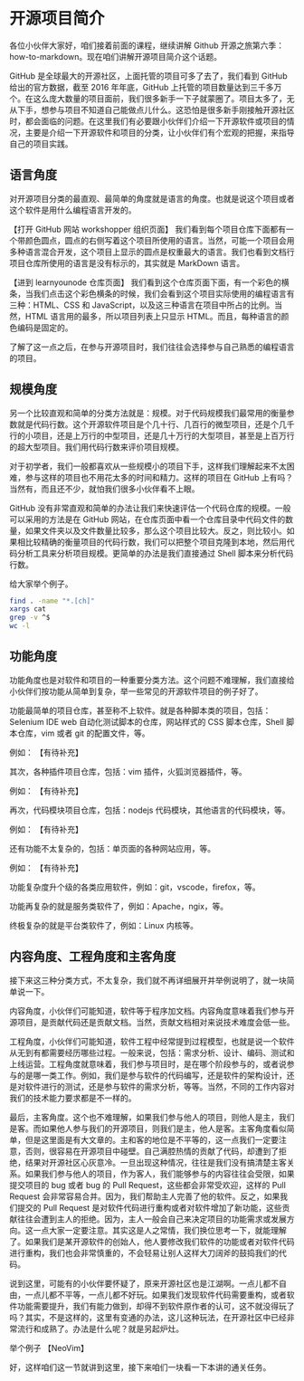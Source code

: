 # 开源项目简介

各位小伙伴大家好，咱们接着前面的课程，继续讲解 Github 开源之旅第六季：how-to-markdown。现在咱们讲解开源项目简介这个话题。

GitHub 是全球最大的开源社区，上面托管的项目可多了去了，我们看到 GitHub 给出的官方数据，截至 2016 年年底，GitHub 上托管的项目数量达到三千多万个。在这么庞大数量的项目面前，我们很多新手一下子就蒙圈了。项目太多了，无从下手，想参与项目不知道自己能做点儿什么。这恐怕是很多新手刚接触开源社区时，都会面临的问题。在这里我们有必要跟小伙伴们介绍一下开源软件或项目的情况，主要是介绍一下开源软件和项目的分类，让小伙伴们有个宏观的把握，来指导自己的项目实践。

## 语言角度

对开源项目分类的最直观、最简单的角度就是语言的角度。也就是说这个项目或者这个软件是用什么编程语言开发的。

【打开 GitHub 网站 workshopper 组织页面】
我们看到每个项目仓库下面都有一个带颜色圆点，圆点的右侧写着这个项目所使用的语言。当然，可能一个项目会用多种语言混合开发，这个项目上显示的圆点是权重最大的语言。我们也看到文档行项目仓库所使用的语言是没有标示的，其实就是 MarkDown 语言。

【进到 learnyounode 仓库页面】
我们看到这个仓库页面下面，有一个彩色的横条，当我们点击这个彩色横条的时候，我们会看到这个项目实际使用的编程语言有三种：HTML、CSS 和 JavaScript，以及这三种语言在项目中所占的比例。当然，HTML 语言用的最多，所以项目列表上只显示 HTML。而且，每种语言的颜色编码是固定的。

了解了这一点之后，在参与开源项目时，我们往往会选择参与自己熟悉的编程语言的项目。

## 规模角度

另一个比较直观和简单的分类方法就是：规模。对于代码规模我们最常用的衡量参数就是代码行数。这个开源软件项目是个几十行、几百行的微型项目，还是个几千行的小项目，还是上万行的中型项目，还是几十万行的大型项目，甚至是上百万行的超大型项目。我们用代码行数来评价项目规模。

对于初学者，我们一般都喜欢从一些规模小的项目下手，这样我们理解起来不太困难，参与这样的项目也不用花太多的时间和精力。这样的项目在 GitHub 上有吗？当然有，而且还不少，就怕我们很多小伙伴看不上眼。

GitHub 没有非常直观和简单的办法让我们来快速评估一个代码仓库的规模。一般可以采用的方法是在 GitHub 网站，在仓库页面中看一个仓库目录中代码文件的数量，如果文件夹以及文件数量比较多，那么这个项目比较大。反之，则比较小。如果相比较精确的衡量项目的代码行数，我们可以把整个项目克隆到本地，然后用代码分析工具来分析项目规模。更简单的办法是我们直接通过 Shell 脚本来分析代码行数。

给大家举个例子。
```bash
find . -name "*.[ch]"
xargs cat
grep -v ^$
wc -l
```

## 功能角度

功能角度也是对软件和项目的一种重要分类方法。这个问题不难理解，我们直接给小伙伴们按功能从简单到复杂，举一些常见的开源软件项目的例子好了。

功能最简单的项目仓库，甚至称不上软件。就是各种脚本类的项目，包括：Selenium IDE web 自动化测试脚本的仓库，网站样式的 CSS 脚本仓库，Shell 脚本仓库，vim 或者 git 的配置文件，等。

例如：
【有待补充】

其次，各种插件项目仓库，包括：vim 插件，火狐浏览器插件，等。

例如：
【有待补充】

再次，代码模块项目仓库，包括：nodejs 代码模块，其他语言的代码模块，等。

例如：
【有待补充】

还有功能不太复杂的，包括：单页面的各种网站应用，等。

例如：
【有待补充】

功能复杂度升个级的各类应用软件，例如：git，vscode，firefox，等。

功能再复杂的就是服务类软件了，例如：Apache，ngix，等。

终极复杂的就是平台类软件了，例如：Linux 内核等。

## 内容角度、工程角度和主客角度

接下来这三种分类方式，不太复杂，我们就不再详细展开并举例说明了，就一块简单说一下。

内容角度，小伙伴们可能知道，软件等于程序加文档。内容角度意味着我们参与开源项目，是贡献代码还是贡献文档。当然，贡献文档相对来说技术难度会低一些。

工程角度，小伙伴们可能知道，软件工程中经常提到过程模型，也就是说一个软件从无到有都需要经历哪些过程。一般来说，包括：需求分析、设计、编码、测试和上线运营。工程角度就意味着，我们参与项目时，是在哪个阶段参与的，或者说参与的是哪一类工作。例如，我们是参与软件的代码编写，还是软件的架构设计，还是对软件进行的测试，还是参与软件的需求分析，等等。当然，不同的工作内容对我们的技术能力要求都是不一样的。

最后，主客角度。这个也不难理解，如果我们参与他人的项目，则他人是主，我们是客。而如果他人参与我们的开源项目，则我们是主，他人是客。主客角度看似简单，但是这里面是有大文章的。主和客的地位是不平等的，这一点我们一定要注意，否则，很容易在开源项目中碰壁。自己满腔热情的贡献了代码，却遭到了拒绝，结果对开源社区心灰意冷。一旦出现这种情况，往往是我们没有搞清楚主客关系。如果我们参与他人的项目，作为客人，我们能够参与的内容往往会受限，如果提交项目的 bug 或者 bug 的 Pull Request，这些都会非常受欢迎，这样的 Pull Request 会非常容易合并。因为，我们帮助主人完善了他的软件。反之，如果我们提交的 Pull Request 是对软件代码进行重构或者对软件增加了新功能，这些贡献往往会遭到主人的拒绝。因为，主人一般会自己来决定项目的功能需求或发展方向。这一点大家一定要注意。其实这是人之常情，我们换位思考一下，就能理解了。如果我们是某开源软件的创始人，他人要修改我们软件的功能或者对软件代码进行重构，我们也会非常慎重的，不会轻易让别人这样大刀阔斧的鼓捣我们的代码。

说到这里，可能有的小伙伴要怀疑了，原来开源社区也是江湖啊。一点儿都不自由，一点儿都不平等，一点儿都不好玩。如果我们发现软件代码需要重构，或者软件功能需要提升，我们有能力做到，却得不到软件原作者的认可，这不就没得玩了吗？其实，不是这样的，这里有变通的办法，这儿这种玩法，在开源社区中已经非常流行和成熟了。办法是什么呢？就是另起炉灶。

举个例子
【NeoVim】

好，这样咱们这一节就讲到这里，接下来咱们一块看一下本讲的通关任务。
